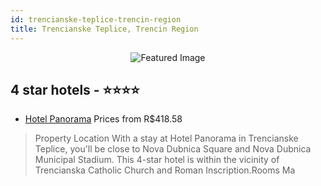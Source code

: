 ```yaml
---
id: trencianske-teplice-trencin-region
title: Trencianske Teplice, Trencin Region
---
```


<center><img src="https://i.travelapi.com/hotels/13000000/12230000/12227800/12227718/dce0047c_z.jpg" alt="Featured Image" /></center>


##  4 star hotels - ⭐️⭐️⭐️⭐️

-    [Hotel Panorama](https://us.hurb.com/hotels/trencianske-teplice/hotel-panorama-JNP-JP358898?cmp=18055) Prices from R$418.58
   > Property Location With a stay at Hotel Panorama in Trencianske Teplice, you&apos;ll be close to Nova Dubnica Square and Nova Dubnica Municipal Stadium.  This 4-star hotel is within the vicinity of Trencianska Catholic Church and Roman Inscription.Rooms Ma
